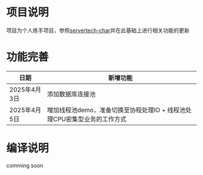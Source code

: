# 项目说明
项目为个人练手项目，参照[servertech-char](https://github.com/anarthal/servertech-chat?tab=readme-ov-file)并在此基础上进行相关功能的更新

# 功能完善
| 日期           | 新增功能                 |
|----------------|--------------------------|
| 2025年4月3日   | 添加数据库连接池      |
| 2025年4月5日   | 增加线程池demo，准备切换至协程处理IO + 线程池处理CPU密集型业务的工作方式 |

# 编译说明
comming soon
